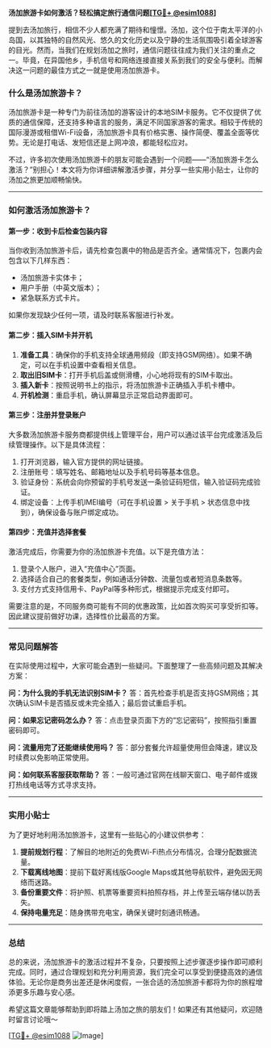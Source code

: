 **汤加旅游卡如何激活？轻松搞定旅行通信问题[[TG💪+ @esim1088](https://t.me/s/esim1088)]**

提到去汤加旅行，相信不少人都充满了期待和憧憬。汤加，这个位于南太平洋的小岛国，以其独特的自然风光、悠久的文化历史以及宁静的生活氛围吸引着全球游客的目光。然而，当我们在规划汤加之旅时，通信问题往往成为我们关注的重点之一。毕竟，在异国他乡，手机信号和网络连接直接关系到我们的安全与便利。而解决这一问题的最佳方式之一就是使用汤加旅游卡。

### 什么是汤加旅游卡？

汤加旅游卡是一种专门为前往汤加的游客设计的本地SIM卡服务。它不仅提供了优质的通信保障，还支持多种语言的服务，满足不同国家游客的需求。相较于传统的国际漫游或租借Wi-Fi设备，汤加旅游卡具有价格实惠、操作简便、覆盖全面等优势。无论是打电话、发短信还是上网冲浪，都能轻松应对。

不过，许多初次使用汤加旅游卡的朋友可能会遇到一个问题——“汤加旅游卡怎么激活？”别担心！本文将为你详细讲解激活步骤，并分享一些实用小贴士，让你的汤加之旅更加顺畅愉快。

---

### 如何激活汤加旅游卡？

#### 第一步：收到卡后检查包装内容

当你收到汤加旅游卡后，请先检查包裹中的物品是否齐全。通常情况下，包裹内会包含以下几样东西：
- 汤加旅游卡实体卡；
- 用户手册（中英文版本）；
- 紧急联系方式卡片。

如果你发现缺少任何一项，请及时联系客服进行补发。

#### 第二步：插入SIM卡并开机

1. **准备工具**：确保你的手机支持全球通用频段（即支持GSM网络）。如果不确定，可以在手机设置中查看相关信息。
2. **取出旧SIM卡**：打开手机后盖或侧滑槽，小心地将现有的SIM卡取出。
3. **插入新卡**：按照说明书上的指示，将汤加旅游卡正确插入手机卡槽中。
4. **开机检测**：重启手机，确认屏幕显示正常启动界面即可。

#### 第三步：注册并登录账户

大多数汤加旅游卡服务商都提供线上管理平台，用户可以通过该平台完成激活及后续管理操作。以下是具体流程：

1. 打开浏览器，输入官方提供的网址链接。
2. 注册账号：填写姓名、邮箱地址以及手机号码等基本信息。
3. 验证身份：系统会向你预留的手机号发送一条验证码短信，输入验证码完成验证。
4. 绑定设备：上传手机IMEI编号（可在手机设置 > 关于手机 > 状态信息中找到），确保设备与账户绑定成功。

#### 第四步：充值并选择套餐

激活完成后，你需要为你的汤加旅游卡充值。以下是充值方法：

1. 登录个人账户，进入“充值中心”页面。
2. 选择适合自己的套餐类型，例如通话分钟数、流量包或者短消息条数等。
3. 支付方式支持信用卡、PayPal等多种形式，根据提示完成支付即可。

需要注意的是，不同服务商可能有不同的优惠政策，比如首次购买可享受折扣等。因此建议提前做好功课，选择性价比最高的方案。

---

### 常见问题解答

在实际使用过程中，大家可能会遇到一些疑问。下面整理了一些高频问题及其解决方案：

**问：为什么我的手机无法识别SIM卡？**
答：首先检查手机是否支持GSM网络；其次确认SIM卡是否插反或未完全插入；最后尝试重启手机。

**问：如果忘记密码怎么办？**
答：点击登录页面下方的“忘记密码”，按照指引重置密码即可。

**问：流量用完了还能继续使用吗？**
答：部分套餐允许超量使用但会降速，建议及时续费以免影响正常使用。

**问：如何联系客服获取帮助？**
答：一般可通过官网在线聊天窗口、电子邮件或拨打热线电话等方式寻求支持。

---

### 实用小贴士

为了更好地利用汤加旅游卡，这里有一些贴心的小建议供参考：

1. **提前规划行程**：了解目的地附近的免费Wi-Fi热点分布情况，合理分配数据流量。
2. **下载离线地图**：提前下载好离线版Google Maps或其他导航软件，避免因无网络而迷路。
3. **备份重要文件**：将护照、机票等重要资料拍照存档，并上传至云端存储以防丢失。
4. **保持电量充足**：随身携带充电宝，确保关键时刻通讯畅通。

---

### 总结

总的来说，汤加旅游卡的激活过程并不复杂，只要按照上述步骤逐步操作即可顺利完成。同时，通过合理规划和充分利用资源，我们完全可以享受到便捷高效的通信体验。无论你是商务出差还是休闲度假，一张合适的汤加旅游卡都将为你的旅程增添更多乐趣与安心感。

希望这篇文章能够帮助到即将踏上汤加之旅的朋友们！如果还有其他疑问，欢迎随时留言讨论哦～ 

[[TG💪+ @esim1088](https://t.me/s/esim1088) ![Image](https://i.postimg.cc/4NQfJmqS/Snipaste-2025-05-13-00-14-12.png)]
